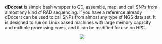 **dDocent** is simple bash wrapper to QC, assemble, map, and call SNPs from almost any kind of RAD sequencing.  If you have a reference already, dDocent can be used to call SNPs from almost any type of NGS data set.  It is designed to run on Linux based machines with large memory capacity and multiple processing cores, and it can be modified for use on HPC.  

<p align="center">
  <img src="https://anaconda.org/bioconda/ddocent/badges/downloads.svg">
</p>


